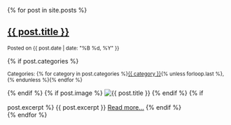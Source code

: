 {% for post in site.posts %}
  <article>
    <h2><a href="{{ post.url | relative_url }}">{{ post.title }}</a></h2>
    <p><small>Posted on {{ post.date | date: "%B %d, %Y" }}</small></p>
    {% if post.categories %}
      <p><small>Categories: {% for category in post.categories %}<a href="{{ '/blog/category/' | append: category | relative_url }}">{{ category }}</a>{% unless forloop.last %}, {% endunless %}{% endfor %}</small></p>
    {% endif %}
    {% if post.image %}
      <img src="{{ post.image | relative_url }}" alt="{{ post.title }}" style="max-width: 100%; height: auto; margin-bottom: 1rem;">
    {% endif %}
    {% if post.excerpt %}
      {{ post.excerpt }}
      <a href="{{ post.url | relative_url }}">Read more...</a>
    {% endif %}
  </article>
{% endfor %}